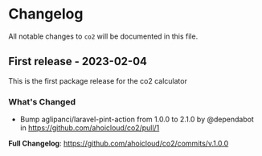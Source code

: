 # Changelog

All notable changes to `co2` will be documented in this file.

## First release  - 2023-02-04

This is the first package release for the co2 calculator

### What's Changed

- Bump aglipanci/laravel-pint-action from 1.0.0 to 2.1.0 by @dependabot in https://github.com/ahoicloud/co2/pull/1

**Full Changelog**: https://github.com/ahoicloud/co2/commits/v.1.0.0
